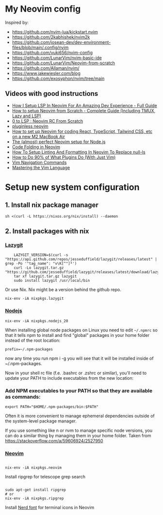 # My Neovim config

Inspired by:

- https://github.com/nvim-lua/kickstart.nvim
- https://github.com/2kabhishek/nvim2k
- https://github.com/josean-dev/dev-environment-files/blob/main/.config/nvim
- https://github.com/vuki656/nvim-config
- https://github.com/LunarVim/nvim-basic-ide
- https://github.com/LunarVim/Neovim-from-scratch
- https://github.com/Allaman/nvim/
- https://www.jakewiesler.com/blog
- https://github.com/exosyphon/nvim/tree/main


## Videos with good instructions

- [How I Setup LSP In Neovim For An Amazing Dev Experience - Full Guide](https://www.youtube.com/watch?v=NL8D8EkphUw)
- [How to setup Neovim from Scratch - Complete Guide (Including TMUX, Lazy and LSP)](https://www.youtube.com/watch?v=ZjMzBd1Dqz8&t=6842s)
- [0 to LSP : Neovim RC From Scratch](https://www.youtube.com/watch?v=w7i4amO_zaE)
- [pluginless neovim](https://www.youtube.com/watch?v=I5kT2c2XX38)
- [How to set up Neovim for coding React, TypeScript, Tailwind CSS, etc on a new M2 MacBook Air](https://www.youtube.com/watch?v=ajmK0ZNcM4Q)
- [The (almost) perfect Neovim setup for Node.js](https://www.youtube.com/watch?v=CVCBHHFXWNE)
- [Code Folding in Neovim](https://www.youtube.com/watch?v=f_f08KnAJOQ)
- [How To Setup Linting And Formatting In Neovim To Replace null-ls](https://www.youtube.com/watch?v=ybUE4D80XSk&pp=ygUGbmVvdmlt)
- [How to Do 90% of What Plugins Do (With Just Vim)](https://www.youtube.com/watch?v=XA2WjJbmmoM)
- [Vim Navigation Commands](https://www.youtube.com/watch?v=Qem8cpbJeYc)
- [Mastering the Vim Language](https://www.youtube.com/watch?v=wlR5gYd6um0)


# Setup new system configuration

## 1. Install nix package manager

```
sh <(curl -L https://nixos.org/nix/install) --daemon
```

## 2. Install packages with nix

### [Lazygit](https://github.com/jesseduffield/lazygit#installation)

```
    LAZYGIT_VERSION=$(curl -s "https://api.github.com/repos/jesseduffield/lazygit/releases/latest" | grep -Po '"tag_name": "v\K[^"]*')
    curl -Lo lazygit.tar.gz "https://github.com/jesseduffield/lazygit/releases/latest/download/lazygit_${LAZYGIT_VERSION}_Linux_x86_64.tar.gz"
    tar xf lazygit.tar.gz lazygit
    sudo install lazygit /usr/local/bin
```

Or use Nix. Nix might be a version behind the github repo.

```
nix-env -iA nixpkgs.lazygit
```

### [Nodejs](https://search.nixos.org/packages?channel=23.05&show=nodejs_20&from=0&size=50&sort=relevance&type=packages&query=nodejs)

```
nix-env -iA nixpkgs.nodejs_20
```

When installing global node packages on Linux you need to edit `~/.npmrc` so that it tells npm to install and find "global" packages in your home folder instead of the root location:

```
prefix=~/.npm-packages
```

now any time you run npm i -g <some-package> you will see that it will be installed inside of ~/.npm-packages.

Now in your shell rc file (f.e. .bashrc or .zshrc or similar), you'll need to update your PATH to include executables from the new location:

### Add NPM executables to your PATH so that they are available as commands:

```
export PATH="$HOME/.npm-packages/bin:$PATH"
```

Often it is more convenient to manage ephemeral dependencies outside of the system-level package manager.

If you use something like n or nvm to manage specific node versions, you can do a similar thing by managing them in your home folder.
Taken from https://stackoverflow.com/a/59606924/2527950

### [Neovim](https://search.nixos.org/packages?channel=23.05&show=neovim&from=0&size=50&sort=relevance&type=packages&query=neovim)

```

nix-env -iA nixpkgs.neovim

```

Install ripgrep for telescope grep search

```

sudo apt-get install ripgrep
# or
nix-env -iA nixpkgs.ripgrep

```

Install [Nerd font](https://www.nerdfonts.com/font-downloads) for terminal icons in Neovim
